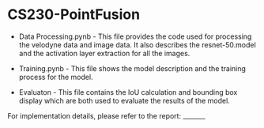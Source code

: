 # CS230-PointFusion

* Data Processing.pynb - This file provides the code used for processing the velodyne data and image data. It also describes the resnet-50.model and the activation layer extraction for all the images.


* Training.pynb -  This file shows the model description and the training process for the model.

* Evaluaton - This file contains the IoU calculation and bounding box display which are both used to evaluate the results of the model.

For implementation details, please refer to the report: _______

